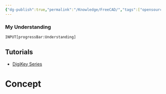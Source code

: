 ```yaml
---
{"dg-publish":true,"permalink":"/Knowledge/FreeCAD/","tags":["opensource/software"]}
---
```


### My Understanding
```meta-bind
INPUT[progressBar:Understanding]
```


## Tutorials
- [DigiKey Series](https://www.youtube.com/playlist?list=PLEBQazB0HUyTQkRkbD02DZqnlV6oBMhHB) 


# Concept

